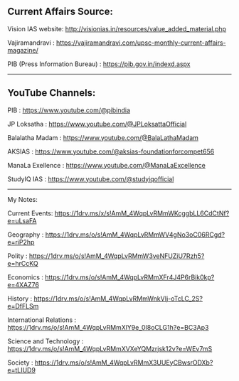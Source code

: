 Current Affairs Source:
-------------------------
Vision IAS website: http://visionias.in/resources/value_added_material.php 

Vajiramandravi : https://vajiramandravi.com/upsc-monthly-current-affairs-magazine/ 

PIB (Press Information Bureau) : https://pib.gov.in/indexd.aspx 

---------------------------------------------------------------------------------------

YouTube Channels:
-------------------
PIB : https://www.youtube.com/@pibindia 

JP Loksatha : https://www.youtube.com/@JPLoksattaOfficial 

Balalatha Madam  : https://www.youtube.com/@BalaLathaMadam 

AKSIAS : https://www.youtube.com/@aksias-foundationforcompet656 

ManaLa Exellence : https://www.youtube.com/@ManaLaExcellence 

StudyIQ IAS : https://www.youtube.com/@studyiqofficial


--------------------------------------------------------------------------------------

My Notes:

Current Events: https://1drv.ms/x/s!AmM_4WqpLvRMmWKcggbLL6CdCtNf?e=uLsaFA 

Geography : https://1drv.ms/o/s!AmM_4WqpLvRMmWV4gNo3oC06RCgd?e=riP2hp 

Polity : https://1drv.ms/o/s!AmM_4WqpLvRMmW3veNFUZiU7Rzh5?e=hrCcKQ 

Economics : https://1drv.ms/o/s!AmM_4WqpLvRMmXFr4J4P6rBik0kp?e=4XAZ76

History : https://1drv.ms/o/s!AmM_4WqpLvRMmWnkVIj-oTcLC_2S?e=DfFLSm 

International Relations : https://1drv.ms/o/s!AmM_4WqpLvRMmXlY9e_0I8oCLG1h?e=BC3Ap3 

Science and Technology : https://1drv.ms/o/s!AmM_4WqpLvRMmXVXeYQMzrjsk12v?e=WEv7mS 

Society : https://1drv.ms/o/s!AmM_4WqpLvRMmX3UUEyCBwsrODXb?e=tLIUD9  
